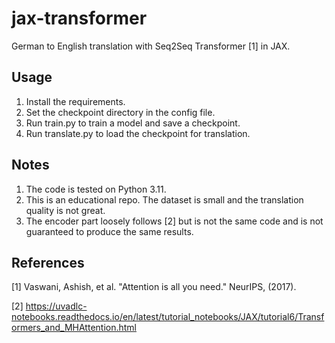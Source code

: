 # jax-transformer
German to English translation with Seq2Seq Transformer [1] in JAX.

## Usage

1. Install the requirements.
2. Set the checkpoint directory in the config file.
3. Run train.py to train a model and save a checkpoint.
4. Run translate.py to load the checkpoint for translation.

## Notes

1. The code is tested on Python 3.11.
2. This is an educational repo. The dataset is small and the translation quality is not great.
3. The encoder part loosely follows [2] but is not the same code and is not guaranteed to produce the same results.

## References

[1] Vaswani, Ashish, et al. "Attention is all you need." NeurIPS, (2017).

[2] https://uvadlc-notebooks.readthedocs.io/en/latest/tutorial_notebooks/JAX/tutorial6/Transformers_and_MHAttention.html
